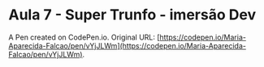 # Aula 7 - Super Trunfo  - imersão Dev

A Pen created on CodePen.io. Original URL: [https://codepen.io/Maria-Aparecida-Falcao/pen/vYjJLWm](https://codepen.io/Maria-Aparecida-Falcao/pen/vYjJLWm).

